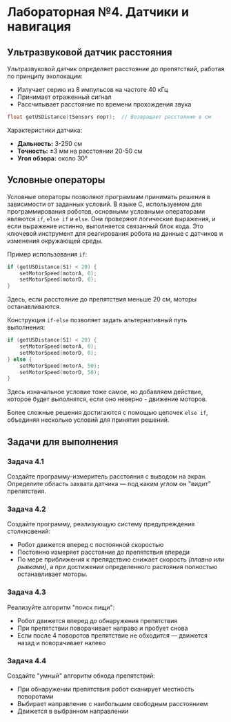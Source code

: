 # Лабораторная №4. Датчики и навигация

## Ультразвуковой датчик расстояния

Ультразвуковой датчик определяет расстояние до препятствий, работая по принципу эхолокации:

- Излучает серию из 8 импульсов на частоте 40 кГц
- Принимает отраженный сигнал
- Рассчитывает расстояние по времени прохождения звука

```c
float getUSDistance(tSensors порт);  // Возвращает расстояние в см
```

Характеристики датчика:

- **Дальность:** 3-250 см
- **Точность:** ±3 мм на расстоянии 20-50 см
- **Угол обзора:** около 30°

## Условные операторы

Условные операторы позволяют программам принимать решения в зависимости от заданных условий. В языке C, используемом для программирования роботов, основными условными операторами являются `if`, `else if` и `else`. Они проверяют логические выражения, и если выражение истинно, выполняется связанный блок кода. Это ключевой инструмент для реагирования робота на данные с датчиков и изменения окружающей среды.

Пример использования `if`:

```c
if (getUSDistance(S1) < 20) {
    setMotorSpeed(motorA, 0);
    setMotorSpeed(motorD, 0);
}
```

Здесь, если расстояние до препятствия меньше 20 см, моторы останавливаются.

Конструкция `if-else` позволяет задать альтернативный путь выполнения:

```c
if (getUSDistance(S1) < 20) {
    setMotorSpeed(motorA, 0);
    setMotorSpeed(motorD, 0);
} else {
    setMotorSpeed(motorA, 50);
    setMotorSpeed(motorD, 50);
}
```

Здесь изначальное условие тоже самое, но добавляем действие, которое будет выполнятся, если оно неверно - движение моторов.

Более сложные решения достигаются с помощью цепочек `else if`, объединяя несколько условий для принятия решений.

## Задачи для выполнения

### Задача 4.1

Создайте программу-измеритель расстояния с выводом на экран. Определите область захвата датчика — под каким углом он "видит" препятствия.

### Задача 4.2

Создайте программу, реализующую систему предупреждения столкновений:

- Робот движется вперед с постоянной скоростью
- Постоянно измеряет расстояние до препятствия впереди
- По мере приближения к препядствию снижает скорость *(плавно или рывками)*, а при достижении определенного растояния полностью останавливает моторы.

### Задача 4.3

Реализуйте алгоритм "поиск пищи":

- Робот движется вперед до обнаружения препятствия
- При препятствии поворачивает направо и пробует снова
- Если после 4 поворотов препятствие не обходится — движется назад и поворачивает налево

### Задача 4.4

Создайте "умный" алгоритм обхода препятствий:

- При обнаружении препятствия робот сканирует местность поворотами
- Выбирает направление с наибольшим свободным расстоянием
- Движется в выбранном направлении
